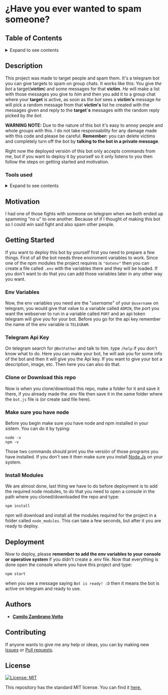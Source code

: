 # ¿Have you ever wanted to spam someone?
## Table of Contents
<details><summary>Expand to see contents</summary>
  <p>

* **[Description](#Description)**<br />
* **[Motivation](#motivation)**<br />
* **[Getting Started](#getting-started)**<br />
* **[Deployment](#deployment)**<br />
* **[Author](#author)**<br />
* **[Contributing](#contributing)**<br />
* **[License](#license)**<br />

</p>
</details>

## Description
This project was made to target people and spam them. It's a telegram bot you can give targets to spam on group chats. It works like this: You give _the bot_ a target(**victim**) and some messages for that **victim**. _He_ will make a list with those messages you give to _him_ and then you add it to a group chat where your **target** is active, as soon as _the bot_ sees a **victim's** message _he_ will pick a random message from that **victim's** list he created with the messages given and reply to the **target´s** messages with the random reply picked by _the bot_.

**WARNING NOTE:** Due to the nature of this bot it's easy to annoy people and whole groups with this. I do not take responsability for any damage made with this code and please be careful. **Remember:** you can delete victims and completely turn off the bot by **talking to the bot in a private message**.

Right now the deployed versión of this bot only accepts commands from me, but if you want to deploy it by yourself so it only listens to you then follow the steps on getting started and motivation.

### Tools used
<details><summary>Expand to see contents</summary>
  <p>

* **Node.Js:** For the JS coding of the bot.<br />
* **Botgram:** As the wrapper for the telegram API (you can fin it [here](https://github.com/botgram/botgram)).<br />
* **dotenv:** To load the .env file variables into the process enviroment.<br />
* **Express:** For a webserver that can check the bot.<br />

</p>
</details>

## Motivation
I had one of those fights with someone on telegram when we both ended up spamming "no u" to one another. Because of if I thought of making this bot so I could win said fight and also spam other people.

## Getting Started
If you want to deploy this bot by yourself first you need to prepare a few things. First of all the bot needs three enviroment variables to work. Since one of the npm modules the project requires is `"dotenv"` then you can create a file called `.env` with the variables there and they will be loaded. If you don't want to do that you can add those variables later in any other way you want.

### Env Variables
Now, the env variables you need are the "_username_" of your `@username` on telegram, you would give that value to a variable called `ADMIN`, the port you want the webserver to run in a variable called `PORT` and an api token telegram will give you for your bot. Before you go for the api key remember the name of the env variable is `TELEGRAM`.

### Telegram Api Key
On telegram search for `@BotFather` and talk to him. type `/help` if you don't know what to do. Here you can make your bot, he will ask you for some info of the bot and then it will give you the Api key. If you want to give your bot a description, image, etc. Then here you can also do that.

### Clone or Download this repo
Now is when you clone/download this repo, make a folder for it and save it there, if you already made the .env file then save it in the same folder where the `bot.js` file is (or create said file here).

### Make sure you have node 
Before you begin make sure you have node and npm installed in your sistem. You can do it by typing:

```
node -v
npm -v
```
Those two commands should print you the versión of those programs you have installed. If you don't see it then make sure you install [Node.Js](http://nodejs.org) on your system.

### Install Modules
We are almost done, last thing we have to do before deployment is to add the required node modules, to do that you need to open a console in the path where you cloned/downloaded the repo and type:
```
npm install
``` 
npm will download and install all the modules required for the project in a folder called `node_modules`. This can take a few seconds, but after it you are ready to deploy.

## Deployment
Now to deploy, please **remember to add the env variables to your console or operative system** if you didn't create a .env file. Now that everything is done open the console where you have this project and type:
```
npm start
```
when you see a message saying `Bot is ready! :D` then it means the bot is active on telegram and ready to use.

## Authors
* [__Camilo Zambrano Votto__](https://github.com/cawolfkreo)

## Contributing
If anyone wants to give me any help or ideas, you can by making new [Issues](https://github.com/cawolfkreo/Spam-people-bot/issues) or [Pull requests](https://github.com/cawolfkreo/Spam-people-bot/pulls).

## License
[![License: MIT](https://img.shields.io/badge/License-MIT-yellow.svg)](https://opensource.org/licenses/MIT)

This repository has the standard MIT license. You can find it [here.](https://github.com/cawolfkreo/Spam-people-bot/blob/master/LICENSE)
